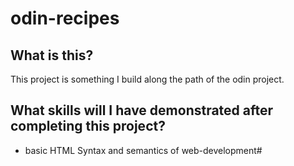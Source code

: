 # odin-recipes

## What is this?
This project is something I build along the path of the odin project.

## What skills will I have demonstrated after completing this project?
- basic HTML Syntax and semantics of web-development#


